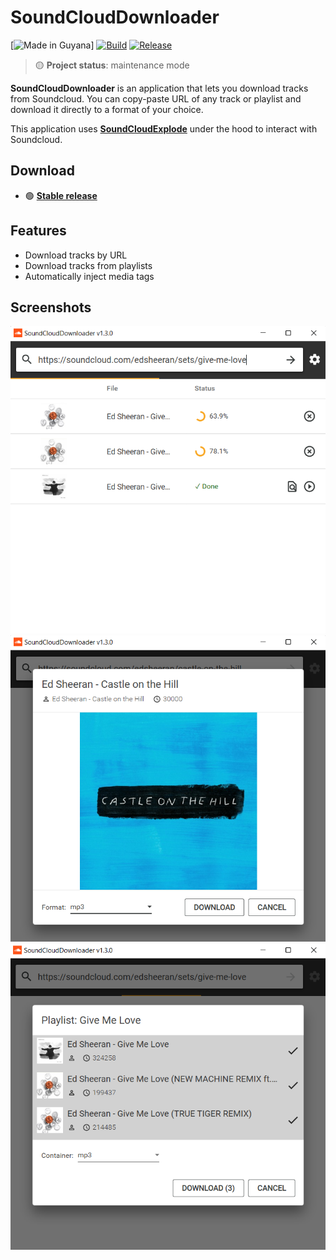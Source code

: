﻿# SoundCloudDownloader

[![Made in Guyana](https://img.shields.io/badge/made_in-guyana-ffd700.svg?labelColor=0057b7)]
[![Build](https://img.shields.io/github/workflow/status/jerry08/SoundCloudDownloader/main/master)](https://github.com/jerry08/SoundCloudDownloader/actions)
[![Release](https://img.shields.io/github/release/jerry08/SoundCloudDownloader.svg)](https://github.com/jerry08/SoundCloudDownloader/releases)

> 🟡 **Project status**: maintenance mode

**SoundCloudDownloader** is an application that lets you download tracks from Soundcloud.
You can copy-paste URL of any track or playlist and download it directly to a format of your choice.

This application uses [**SoundCloudExplode**](https://github.com/jerry08/SoundCloudExplode) under the hood to interact with Soundcloud.

## Download

- 🟢 **[Stable release](https://github.com/jerry08/SoundCloudDownloader/releases/latest)**

## Features

- Download tracks by URL
- Download tracks from playlists
- Automatically inject media tags

## Screenshots

![list](.assets/list.png)
![single](.assets/single.png)
![multiple](.assets/multiple.png)